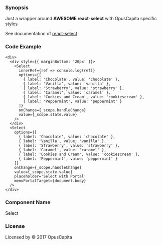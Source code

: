 ### Synopsis

Just a wrapper around **AWESOME react-select** with OpusCapita specific styles

See documentation of [react-select](https://github.com/JedWatson/react-select)

### Code Example

```
<div>
  <div style={{ marginBottom: '20px' }}>
    <Select
      innerRef={ref => console.log(ref)}
      options={[
        { label: 'Chocolate', value: 'chocolate' },
        { label: 'Vanilla', value: 'vanilla' },
        { label: 'Strawberry', value: 'strawberry' },
        { label: 'Caramel', value: 'caramel' },
        { label: 'Cookies and Cream', value: 'cookiescream' },
        { label: 'Peppermint', value: 'peppermint' }
      ]}
      onChange={_scope.handleChange}
      value={_scope.state.value}
    />
  </div>
  <Select
    options={[
      { label: 'Chocolate', value: 'chocolate' },
      { label: 'Vanilla', value: 'vanilla' },
      { label: 'Strawberry', value: 'strawberry' },
      { label: 'Caramel', value: 'caramel' },
      { label: 'Cookies and Cream', value: 'cookiescream' },
      { label: 'Peppermint', value: 'peppermint' }
    ]}
    onChange={_scope.handleChange}
    value={_scope.state.value}
    placeholder='Select with Portal'
    menuPortalTarget={document.body}
  />
</div>
```

### Component Name

Select

### License

Licensed by © 2017 OpusCapita

